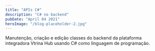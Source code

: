 ```yaml
---
title: "APIs C#"
description: "C# no backend"
pubDate: "April 04 2021"
heroImage: "/blog-placeholder-2.jpg"
---
```


Manutenção, criação e edição classes do backend da plataforma integradora Vtrina Hub usando C# como linguagem de programação.
